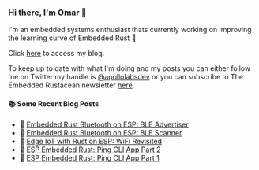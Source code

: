 ### Hi there, I'm Omar 👋

I'm an embedded systems enthusiast thats currently working on improving the learning curve of Embedded Rust 🦀

Click [here](https://apollolabsblog.hashnode.dev/) to access my blog.

To keep up to date with what I'm doing and my posts you can either follow me on Twitter my handle is [@apollolabsdev](https://twitter.com/apollolabsbin) or you can subscribe to The Embedded Rustacean newsletter [here](https://www.theembeddedrustacean.com/subscribe).

<!--
**apollolabsdev/apollolabsdev** is a ✨ _special_ ✨ repository because its `README.md` (this file) appears on your GitHub profile.

Here are some ideas to get you started:

- 🔭 I’m currently working on ...
- 🌱 I’m currently learning ...
- 👯 I’m looking to collaborate on ...
- 🤔 I’m looking for help with ...
- 💬 Ask me about ...
- 📫 How to reach me: ...
- 😄 Pronouns: ...
- ⚡ Fun fact: ...
-->


#### :books: Some Recent Blog Posts
<!-- BLOGPOSTS:START -->
 - 💫 [Embedded Rust Bluetooth on ESP: BLE Advertiser](https://apollolabsblog.hashnode.dev/embedded-rust-bluetooth-on-esp-ble-advertiser)
 - 🌮 [Embedded Rust Bluetooth on ESP: BLE Scanner](https://apollolabsblog.hashnode.dev/embedded-rust-bluetooth-on-esp-ble-scanner)
 - 💫 [Edge IoT with Rust on ESP: WiFi Revisited](https://apollolabsblog.hashnode.dev/edge-iot-with-rust-on-esp-wifi-revisited)
 - 🚀 [ESP Embedded Rust: Ping CLI App Part 2](https://apollolabsblog.hashnode.dev/esp-embedded-rust-ping-cli-app-part-2)
 - 💫 [ESP Embedded Rust: Ping CLI App Part  1](https://apollolabsblog.hashnode.dev/esp-embedded-rust-ping-cli-app-part-1)<!-- BLOGPOSTS:END -->
